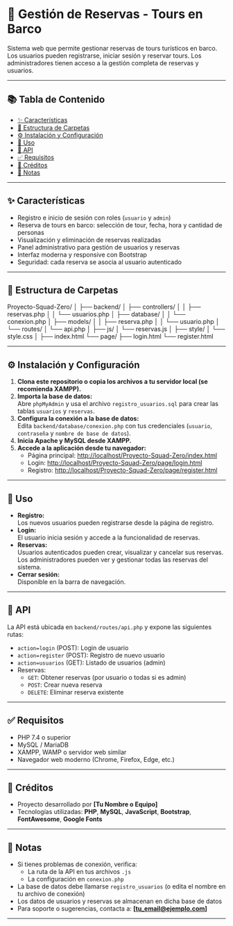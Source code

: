 # 🌊 Gestión de Reservas - Tours en Barco

Sistema web que permite gestionar reservas de tours turísticos en barco. Los usuarios pueden registrarse, iniciar sesión y reservar tours. Los administradores tienen acceso a la gestión completa de reservas y usuarios.

---

## 📚 Tabla de Contenido

- [✨ Características](#-características)
- [📁 Estructura de Carpetas](#-estructura-de-carpetas)
- [⚙️ Instalación y Configuración](#️-instalación-y-configuración)
- [👥 Uso](#-uso)
- [📡 API](#-api)
- [✅ Requisitos](#-requisitos)
- [🙌 Créditos](#-créditos)
- [📝 Notas](#-notas)

---

## ✨ Características

- Registro e inicio de sesión con roles (`usuario` y `admin`)
- Reserva de tours en barco: selección de tour, fecha, hora y cantidad de personas
- Visualización y eliminación de reservas realizadas
- Panel administrativo para gestión de usuarios y reservas
- Interfaz moderna y responsive con Bootstrap
- Seguridad: cada reserva se asocia al usuario autenticado

---

## 📁 Estructura de Carpetas

Proyecto-Squad-Zero/
│
├── backend/
│ ├── controllers/
│ │ ├── reservas.php
│ │ └── usuarios.php
│ ├── database/
│ │ └── conexion.php
│ ├── models/
│ │ ├── reserva.php
│ │ └── usuario.php
│ └── routes/
│ └── api.php
│
├── js/
│ └── reservas.js
│
├── style/
│ └── style.css
│
├── index.html
└── page/
├── login.html
└── register.html


---

## ⚙️ Instalación y Configuración

1. **Clona este repositorio o copia los archivos a tu servidor local (se recomienda XAMPP).**
2. **Importa la base de datos:**  
   Abre `phpMyAdmin` y usa el archivo `registro_usuarios.sql` para crear las tablas `usuarios` y `reservas`.
3. **Configura la conexión a la base de datos:**  
   Edita `backend/database/conexion.php` con tus credenciales (`usuario`, `contraseña` y `nombre de base de datos`).
4. **Inicia Apache y MySQL desde XAMPP.**
5. **Accede a la aplicación desde tu navegador:**  
   - Página principal: [http://localhost/Proyecto-Squad-Zero/index.html](http://localhost/Proyecto-Squad-Zero/index.html)  
   - Login: [http://localhost/Proyecto-Squad-Zero/page/login.html](http://localhost/Proyecto-Squad-Zero/page/login.html)  
   - Registro: [http://localhost/Proyecto-Squad-Zero/page/register.html](http://localhost/Proyecto-Squad-Zero/page/register.html)

---

## 👥 Uso

- **Registro:**  
  Los nuevos usuarios pueden registrarse desde la página de registro.
- **Login:**  
  El usuario inicia sesión y accede a la funcionalidad de reservas.
- **Reservas:**  
  Usuarios autenticados pueden crear, visualizar y cancelar sus reservas.  
  Los administradores pueden ver y gestionar todas las reservas del sistema.
- **Cerrar sesión:**  
  Disponible en la barra de navegación.

---

## 📡 API

La API está ubicada en `backend/routes/api.php` y expone las siguientes rutas:

- `action=login` (POST): Login de usuario
- `action=register` (POST): Registro de nuevo usuario
- `action=usuarios` (GET): Listado de usuarios (admin)
- Reservas:
  - `GET`: Obtener reservas (por usuario o todas si es admin)
  - `POST`: Crear nueva reserva
  - `DELETE`: Eliminar reserva existente

---

## ✅ Requisitos

- PHP 7.4 o superior  
- MySQL / MariaDB  
- XAMPP, WAMP o servidor web similar  
- Navegador web moderno (Chrome, Firefox, Edge, etc.)

---

## 🙌 Créditos

- Proyecto desarrollado por **[Tu Nombre o Equipo]**
- Tecnologías utilizadas: **PHP**, **MySQL**, **JavaScript**, **Bootstrap**, **FontAwesome**, **Google Fonts**

---

## 📝 Notas

- Si tienes problemas de conexión, verifica:
  - La ruta de la API en tus archivos `.js`
  - La configuración en `conexion.php`
- La base de datos debe llamarse `registro_usuarios` (o edita el nombre en tu archivo de conexión)
- Los datos de usuarios y reservas se almacenan en dicha base de datos
- Para soporte o sugerencias, contacta a: **[tu_email@ejemplo.com]**

---

